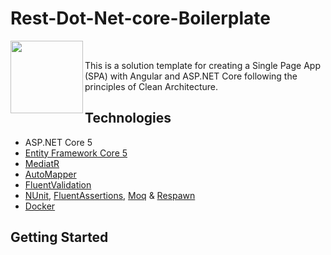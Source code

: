 # Rest-Dot-Net-core-Boilerplate
 <img align="left" width="116" height="116" src="https://raw.githubusercontent.com/jasontaylordev/CleanArchitecture/main/.github/icon.png" /> 
<br/>

This is a solution template for creating a Single Page App (SPA) with Angular and ASP.NET Core following the principles of Clean Architecture. 
## Technologies

* ASP.NET Core 5
* [Entity Framework Core 5](https://docs.microsoft.com/en-us/ef/core/)
* [MediatR](https://github.com/jbogard/MediatR)
* [AutoMapper](https://automapper.org/)
* [FluentValidation](https://fluentvalidation.net/)
* [NUnit](https://nunit.org/), [FluentAssertions](https://fluentassertions.com/), [Moq](https://github.com/moq) & [Respawn](https://github.com/jbogard/Respawn)
* [Docker](https://www.docker.com/)

## Getting Started
